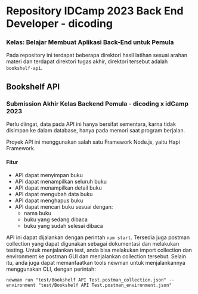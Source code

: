 # Repository IDCamp 2023 Back End Developer - dicoding
### Kelas: Belajar Membuat Aplikasi Back-End untuk Pemula

Pada repository ini terdapat beberapa direktori hasil latihan sesuai arahan materi dan terdapat
direktori tugas akhir, direktori tersebut adalah `bookshelf-api`.

## Bookshelf API
### Submission Akhir Kelas Backend Pemula - dicoding x idCamp 2023

Perlu diingat, data pada API ini hanya bersifat sementara, karna tidak disimpan ke dalam database, hanya pada
memori saat program berjalan.

Proyek API ini menggunakan salah satu Framework Node.js, yaitu Hapi Framework.

#### Fitur
* API dapat menyimpan buku
* API dapat menampilkan seluruh buku
* API dapat menampilkan detail buku
* API dapat mengubah data buku
* API dapat menghapus buku
* API dapat mencari buku sesuai dengan:
  - nama buku
  - buku yang sedang dibaca
  - buku yang sudah selesai dibaca

API ini dapat dijalankan dengan perintah `npm start`. Tersedia juga postman collection yang dapat 
digunakan sebagai dokumentasi dan melakukan testing. Untuk menjalankan test, anda bisa melakukan 
import collection dan environment ke postman GUI dan menjalankan collection tersebut. Selain itu, 
anda juga dapat memanfaatkan tools newman untuk menjalankannya menggunakan CLI, dengan perintah:
```
newman run "test/Bookshelf API Test.postman_collection.json" --environment "test/Bookshelf API Test.postman_environment.json"
``` 
